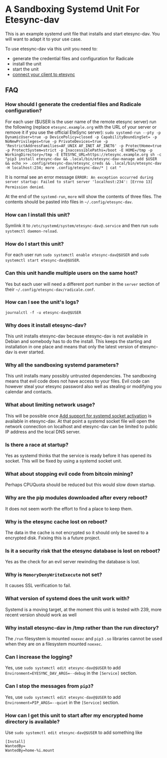 # A Sandboxing Systemd Unit For Etesync-dav
This is an example systemd unit file that installs and start etesync-dav.
You will want to adapt it to your use case.

To use etesync-dav via this unit you need to:
* generate the credential files and configuration for Radicale
* install the unit
* start the unit
* [connect your client to etesync](https://github.com/etesync/etesync-dav)

## FAQ
### How should I generate the credential files and Radicale configuration?

For each user ($USER is the user name of the remote etesync server) run the following (replace `etesync.example.org` with the URL of your server or remove it if you use the official EteSync server):
`sudo systemd-run --pty -p DynamicUser=true -p DevicePolicy=closed -p CapabilityBoundingSet= -p NoNewPrivileges=true -p PrivateDevices=true -p 'RestrictAddressFamilies=AF_UNIX AF_INET AF_INET6' -p ProtectHome=true -p ProtectSystem=strict -p InaccessiblePaths=/boot -E HOME=/tmp -p WorkingDirectory=/tmp -E ETESYNC_URL=https://etesync.example.org sh -c "pip3 install etesync-dav && .local/bin/etesync-dav-manage add $USER && echo >> .config/etesync-dav/etesync_creds && .local/bin/etesync-dav -H localhost:234; more .config/etesync-dav/* | cat "`

It is normal see an error message `ERROR: An exception occurred during server startup: Failed to start server 'localhost:234': [Errno 13] Permission denied`.

At the end of the `systemd-run`, `more` will show the contents of three files.  The contents should be pasted into files in `~/.config/etesync-dav`.

### How can I install this unit?
Symlink it to `/etc/systemd/system/etesync-dav@.service`
and then run `sudo systemctl daemon-reload`.

### How do I start this unit?
For each user run `sudo systemctl enable etesync-dav@$USER` and `sudo systemctl start etesync-dav@$USER`.

### Can this unit handle multiple users on the same host?
Yes but each user will need a different port number in the `server`
section of their `~/.config/etesync-dav/radicale.conf`.

### How can I see the unit's logs?
`journalctl -f -u etesync-dav@$USER`

### Why does it install etesync-dav?
This unit installs etesync-dav
because etesync-dav is not available in Debian and somebody has to do the install.
This keeps the starting and installation in one place and means that only the latest version of etesync-dav is ever started.

### Why all the sandboxing systemd parameters?
This unit installs many possibly untrusted dependencies.
The sandboxing means that evil code does not have access to your files.
Evil code can however steal your etesync password also well as stealing
or modifying you calendar and contacts.

### What about limiting network usage?
This will be possible once
[Add support for systemd socket activation](https://github.com/Kozea/Radicale/commit/2275ba4f9323e87eeac61f8811a4cc2773061e70)
is available in etesync-dav.
At that point a systemd socket file will open the network connection on localhost
and etesync-dav can be limited to public IP address and the local DNS server.

### Is there a race at startup?
Yes as systemd thinks that the service is ready before it has opened its socket.
This will be fixed by using a systemd socket unit.

### What about stopping evil code from bitcoin mining?
Perhaps CPUQuota should be reduced but this would slow down startup.

### Why are the pip modules downloaded after every reboot?
It does not seem worth the effort to find a place to keep them.

### Why is the etesync cache lost on reboot?
The data in the cache is not encrypted so it should only be saved to a encrypted disk.
Fxixing this is a future project.

### Is it a security risk that the etesync database is lost on reboot?
Yes as the check for an evil server rewinding the database is lost.

### Why is `MemoryDenyWriteExecute` not set?
It causes SSL verification to fail.

### What version of systemd does the unit work with?
Systemd is a moving target, at the moment this unit is tested with 239, more recent version should work as well

### Why install etesync-dav in /tmp rather than the run directory?
The `/run` filesystem is mounted `noexec` and `pip3` `.so` libraries cannot be used when they are
on a filesystem mounted `noexec`.

### Can I increase the logging?
Yes, use `sudo systemctl edit etesync-dav@$USER` to add `Environment=EYESYNC_DAV_ARGS=--debug` in the `[Service]` section.

### Can I stop the messages from `pip3`?
Yes, use `sudo systemctl edit etesync-dav@$USER` to add `Environment=PIP_ARGS=--quiet` in the `[Service]` section.

### How can I get this unit to start after my encrypted home directory is available?
Use `sudo systemctl edit etesync-dav@$USER` to add something like
```
[Install]
WantedBy=
WantedBy=home-%i.mount
```
